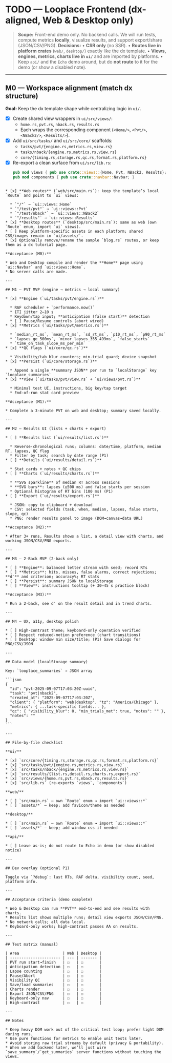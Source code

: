 # TODO — Looplace Frontend (dx-aligned, Web & Desktop only)

> **Scope:** Front-end demo only. No backend calls. We will run tests, compute metrics **locally**, visualize results, and support export/share (JSON/CSV/PNG).
> **Decisions:**
> • **CSR only** (no SSR).
> • **Routes live in platform crates** (`web/`, `desktop/`) exactly like the dx template.
> • **Views, engines, metrics, charts live in `ui/`** and are imported by platforms.
> • Keep `api/` and the `Echo` demo around, but do **not route** to it for the demo (or show a disabled note).

---

## M0 — Workspace alignment (match dx structure)

**Goal:** Keep the dx template shape while centralizing logic in `ui/`.

- [x] Create shared view wrappers in `ui/src/views/`:
  - `home.rs`, `pvt.rs`, `nback.rs`, `results.rs`
  - Each wraps the corresponding component (`<Home/>`, `<Pvt/>`, `<NBack2/>`, `<Results/>`).
- [x] Add `ui/src/tasks/` and `ui/src/core/` scaffolds:
  - `tasks/pvt/{engine.rs,metrics.rs,view.rs}`
  - `tasks/nback/{engine.rs,metrics.rs,view.rs}`
  - `core/{timing.rs,storage.rs,qc.rs,format.rs,platform.rs}`
- [x] Re-export a clean surface from `ui/src/lib.rs`:
  ```rust
  pub mod views { pub use crate::views::{Home, Pvt, NBack2, Results}; }
  pub mod components { pub use crate::navbar::Navbar; }
````

* [x] **Web routes** (`web/src/main.rs`): keep the template’s local `Route` and point to `ui` views:

  * `"/"` → `ui::views::Home`
  * `"/test/pvt"` → `ui::views::Pvt`
  * `"/test/nback"` → `ui::views::NBack2`
  * `"/results"` → `ui::views::Results`
* [x] **Desktop routes** (`desktop/src/main.rs`): same as web (own `Route` enum, import `ui` views).
* [ ] Keep platform-specific assets in each platform; shared CSS/images remain in `ui/assets/`.
* [x] Optionally remove/rename the sample `blog.rs` routes, or keep them as a dx tutorial page.

**Acceptance (M0):**

* Web and Desktop compile and render the **Home** page using `ui::Navbar` and `ui::views::Home`.
* No server calls are made.

---

## M1 — PVT MVP (engine → metrics → local summary)

* [x] **Engine (`ui/tasks/pvt/engine.rs`)**

  * RAF scheduler + `performance.now()`
  * ITI jitter 2–10 s
  * Keydown/tap input; **anticipation (false start)** detection
  * [ ] Pause/Resume controls (abort wired)
* [x] **Metrics (`ui/tasks/pvt/metrics.rs`)**

  * `median_rt_ms`, `mean_rt_ms`, `sd_rt_ms`, `p10_rt_ms`, `p90_rt_ms`
  * `lapses_ge_500ms`, `minor_lapses_355_499ms`, `false_starts`
  * `time_on_task_slope_ms_per_min`
* [x] **QC flags (`ui/core/qc.rs`)**

  * Visibility/tab blur counters; min-trial guard; device snapshot
* [x] **Persist (`ui/core/storage.rs`)**

  * Append a single **summary JSON** per run to `localStorage` key `looplace_summaries`
* [x] **View (`ui/tasks/pvt/view.rs` + `ui/views/pvt.rs`)**

  * Minimal test UI, instructions, big key/tap target
  * End-of-run stat card preview

**Acceptance (M1):**

* Complete a 3-minute PVT on web and desktop; summary saved locally.

---

## M2 — Results UI (lists + charts + export)

* [ ] **Results list (`ui/results/list.rs`)**

  * Reverse-chronological runs; columns: date/time, platform, median RT, lapses, QC flag
  * Filter by task; search by date range (P1)
* [ ] **Details (`ui/results/detail.rs`)**

  * Stat cards + notes + QC chips
* [ ] **Charts (`ui/results/charts.rs`)**

  * **SVG sparkline** of median RT across sessions
  * **SVG bars**: lapses (≥500 ms) and false starts per session
  * Optional histogram of RT bins (100 ms) (P1)
* [ ] **Export (`ui/results/export.rs`)**

  * JSON: copy to clipboard + download
  * CSV: selected fields (task, when, median, lapses, false starts, slope, qc)
  * PNG: render results panel to image (DOM→canvas→data URL)

**Acceptance (M2):**

* After 3+ runs, Results shows a list, a detail view with charts, and working JSON/CSV/PNG exports.

---

## M3 — 2-Back MVP (2-back only)

* [ ] **Engine**: balanced letter stream with seed; record RTs
* [ ] **Metrics**: hits, misses, false alarms, correct rejections; **d′** and criterion; accuracy%; RT stats
* [ ] **Persist**: summary JSON to localStorage
* [ ] **View**: instructions tooltip (+ 30–45 s practice block)

**Acceptance (M3):**

* Run a 2-back, see d′ on the result detail and in trend charts.

---

## M4 — UX, a11y, desktop polish

* [ ] High-contrast theme; keyboard-only operation verified
* [ ] Respect reduced-motion preference (chart transitions)
* [ ] Desktop: window min size/title; (P1) Save dialogs for PNG/CSV/JSON

---

## Data model (localStorage summary)

Key: `looplace_summaries` → JSON array

```json
{
  "id": "pvt-2025-09-07T17:03:20Z-uuid",
  "task": "pvt|nback2",
  "created_at": "2025-09-07T17:03:20Z",
  "client": { "platform": "web|desktop", "tz": "America/Chicago" },
  "metrics": { ...task-specific fields... },
  "qc": { "visibility_blur": 0, "min_trials_met": true, "notes": "" },
  "notes": ""
}
```

---

## File-by-file checklist

**ui/**

* [x] `src/core/{timing.rs,storage.rs,qc.rs,format.rs,platform.rs}`
* [x] `src/tasks/pvt/{engine.rs,metrics.rs,view.rs}`
* [x] `src/tasks/nback/{engine.rs,metrics.rs,view.rs}`
* [x] `src/results/{list.rs,detail.rs,charts.rs,export.rs}`
* [x] `src/views/{home.rs,pvt.rs,nback.rs,results.rs}`
* [x] `src/lib.rs` (re-exports `views`, `components`)

**web/**

* [ ] `src/main.rs` — own `Route` enum → import `ui::views::*`
* [ ] `assets/*` — keep; add favicon/theme as needed

**desktop/**

* [ ] `src/main.rs` — own `Route` enum → import `ui::views::*`
* [ ] `assets/*` — keep; add window css if needed

**api/**

* [ ] Leave as-is; do not route to Echo in demo (or show disabled notice)

---

## Dev overlay (optional P1)

Toggle via `?debug`: last RTs, RAF delta, visibility count, seed, platform info.

---

## Acceptance criteria (demo complete)

* Web & Desktop can run **PVT** end-to-end and see results with charts.
* Results list shows multiple runs; detail view exports JSON/CSV/PNG.
* No network calls; all data local.
* Keyboard-only works; high-contrast passes AA on results.

---

## Test matrix (manual)

| Area                   | Web | Desktop |
| ---------------------- | --- | ------- |
| PVT run start→finish   | ☐   | ☐       |
| Anticipation detection | ☐   | ☐       |
| Lapse counting         | ☐   | ☐       |
| Pause/Abort            | ☐   | ☐       |
| Visibility QC          | ☐   | ☐       |
| Save/load summaries    | ☐   | ☐       |
| Charts render          | ☐   | ☐       |
| Export JSON/CSV/PNG    | ☐   | ☐       |
| Keyboard-only nav      | ☐   | ☐       |
| High-contrast          | ☐   | ☐       |

---

## Notes

* Keep heavy DOM work out of the critical test loop; prefer light DOM during runs.
* Use pure functions for metrics to enable unit tests later.
* Avoid storing raw trial streams by default (privacy & portability).
* When we add backend later, we’ll just wire `save_summary`/`get_summaries` server functions without touching the views.
